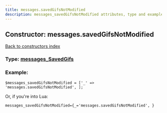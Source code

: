 ```yaml
---
title: messages.savedGifsNotModified
description: messages_savedGifsNotModified attributes, type and example
---
```

## Constructor: messages.savedGifsNotModified  
[Back to constructors index](index.md)






### Type: [messages\_SavedGifs](../types/messages_SavedGifs.md)


### Example:

```
$messages_savedGifsNotModified = ['_' => 'messages.savedGifsNotModified', ];
```  

Or, if you're into Lua:  


```
messages_savedGifsNotModified={_='messages.savedGifsNotModified', }

```


